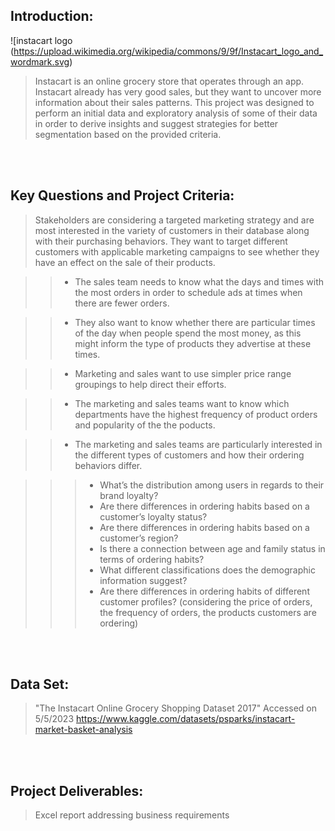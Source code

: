 Introduction:
-------------------------------------------------------------------------------------------------
![instacart logo (https://upload.wikimedia.org/wikipedia/commons/9/9f/Instacart_logo_and_wordmark.svg)
> Instacart is an online grocery store that operates through an app. Instacart already has very good sales, but they want to uncover more information about their sales patterns. This project was designed to perform an initial data and exploratory analysis of some of their data in order
to derive insights and suggest strategies for better segmentation based on the provided criteria.


<br>
<br>

Key Questions and Project Criteria:
-------------------------------------------------------------------------------------------------
> Stakeholders are considering a targeted marketing strategy and are most interested in the variety of customers in their database along with their purchasing behaviors. They want to target
different customers with applicable marketing campaigns to see whether they have an effect
on the sale of their products.

>> - The sales team needs to know what the days and times with the most orders in order to schedule ads at times when there are fewer orders.

>> - They also want to know whether there are particular times of the day when people spend the most money, as this might inform the type of products they advertise at these times.

>> - Marketing and sales want to use simpler price range groupings to help direct their efforts.

>> - The marketing and sales teams want to know which departments have the highest frequency of
product orders and popularity of the the poducts.

>> - The marketing and sales teams are particularly interested in the different types of customers and how their ordering behaviors differ.

>>> - What’s the distribution among users in regards to their brand loyalty? 
>>> - Are there differences in ordering habits based on a customer’s loyalty status?
>>> - Are there differences in ordering habits based on a customer’s region?
>>> - Is there a connection between age and family status in terms of ordering habits?
>>> - What different classifications does the demographic information suggest?
>>> - Are there differences in ordering habits of different customer profiles? (considering the price of orders, the frequency of orders, the products customers are ordering)

<br>
<br>

Data Set:
---------------------------------------------------------------------------------------

> "The Instacart Online Grocery Shopping Dataset 2017" Accessed on 5/5/2023
>   https://www.kaggle.com/datasets/psparks/instacart-market-basket-analysis 

<br>
<br>

Project Deliverables:
----------------------------------------------------------------------------------------

> Excel report addressing business requirements
